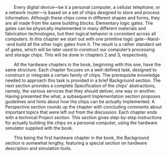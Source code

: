 &emsp;&emsp;Every digital device—be it a personal computer, a cellular telephone, or a network router—is based on a set of chips designed to store and process information. Although these chips come in different shapes and forms, they are all made from the same building blocks: Elementary logic gates. The gates can be physically implemented in many different materials and fabrication technologies, but their logical behavior is consistent across all computers. In this chapter we start out with one primitive logic gate--Nand--and build all the other logic gates from it. The result is a rather standard set of gates, which will be later used to construct our computer’s processing and storage chips. This will be done in chapters 2 and 3, respectively.

&emsp;&emsp;All the hardware chapters in the book, beginning with this one, have the same structure. Each chapter focuses on a well-defined task, designed to construct or integrate a certain family of chips. The prerequisite knowledge needed to approach this task is provided in a brief Background section. The next section provides a complete Specification of the chips’ abstractions, namely, the various services that they should deliver, one way or another. Having presented the what, a subsequent Implementation section proposes guidelines and hints about how the chips can be actually implemented. A Perspective section rounds up the chapter with concluding comments about important topics that were left out from the discussion. Each chapter ends with a technical Project section. This section gives step-by-step instructions for actually building the chips on a personal computer, using the hardware simulator supplied with the book.

&emsp;&emsp;This being the first hardware chapter in the book, the Background section is somewhat lengthy, featuring a special section on hardware description and simulation tools.
